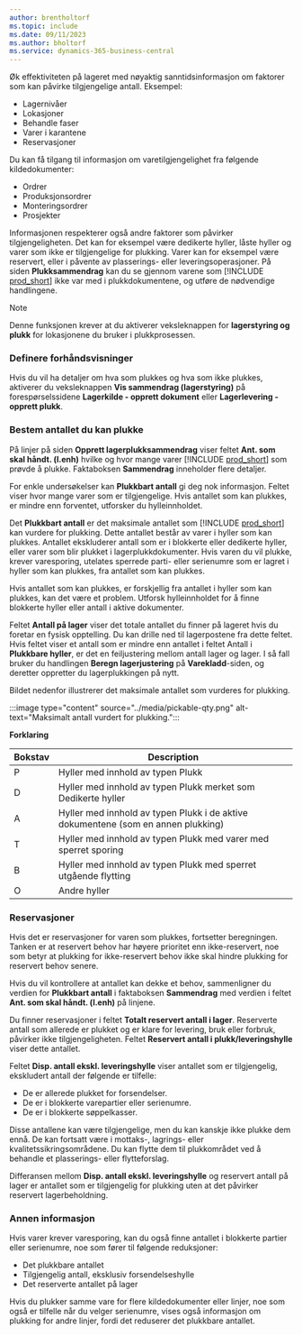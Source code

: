```yaml
---
author: brentholtorf
ms.topic: include
ms.date: 09/11/2023
ms.author: bholtorf
ms.service: dynamics-365-business-central
---
```


Øk effektiviteten på lageret med nøyaktig sanntidsinformasjon om faktorer som kan påvirke tilgjengelige antall. Eksempel: 

* Lagernivåer
* Lokasjoner
* Behandle faser
* Varer i karantene
* Reservasjoner

Du kan få tilgang til informasjon om varetilgjengelighet fra følgende kildedokumenter:

* Ordrer
* Produksjonsordrer
* Monteringsordrer
* Prosjekter

Informasjonen respekterer også andre faktorer som påvirker tilgjengeligheten. Det kan for eksempel være dedikerte hyller, låste hyller og varer som ikke er tilgjengelige for plukking. Varer kan for eksempel være reservert, eller i påvente av plasserings- eller leveringsoperasjoner. På siden **Plukksammendrag** kan du se gjennom varene som [!INCLUDE [prod_short](prod_short.md)] ikke var med i plukkdokumentene, og utføre de nødvendige handlingene.

> [!NOTE]
> Denne funksjonen krever at du aktiverer veksleknappen for **lagerstyring og plukk** for lokasjonene du bruker i plukkprosessen.

### Definere forhåndsvisninger

Hvis du vil ha detaljer om hva som plukkes og hva som ikke plukkes, aktiverer du veksleknappen **Vis sammendrag (lagerstyring)** på forespørselssidene **Lagerkilde - opprett dokument** eller **Lagerlevering - opprett plukk**.

### Bestem antallet du kan plukke

På linjer på siden **Opprett lagerplukksammendrag** viser feltet **Ant. som skal håndt. (l.enh)**  hvilke og hvor mange varer [!INCLUDE [prod_short](prod_short.md)] som prøvde å plukke. Faktaboksen **Sammendrag** inneholder flere detaljer.

For enkle undersøkelser kan **Plukkbart antall** gi deg nok informasjon. Feltet viser hvor mange varer som er tilgjengelige. Hvis antallet som kan plukkes, er mindre enn forventet, utforsker du hylleinnholdet.

Det **Plukkbart antall** er det maksimale antallet som [!INCLUDE [prod_short](prod_short.md)] kan vurdere for plukking. Dette antallet består av varer i hyller som kan plukkes. Antallet ekskluderer antall som er i blokkerte eller dedikerte hyller, eller varer som blir plukket i lagerplukkdokumenter. Hvis varen du vil plukke, krever varesporing, utelates sperrede parti- eller serienumre som er lagret i hyller som kan plukkes, fra antallet som kan plukkes.

Hvis antallet som kan plukkes, er forskjellig fra antallet i hyller som kan plukkes, kan det være et problem. Utforsk hylleinnholdet for å finne blokkerte hyller eller antall i aktive dokumenter.

Feltet **Antall på lager** viser det totale antallet du finner på lageret hvis du foretar en fysisk opptelling. Du kan drille ned til lagerpostene fra dette feltet. Hvis feltet viser et antall som er mindre enn antallet i feltet Antall i **Plukkbare hyller**, er det en feiljustering mellom antall lager og lager. I så fall bruker du handlingen **Beregn lagerjustering** på **Varekladd**-siden, og deretter oppretter du lagerplukkingen på nytt.

Bildet nedenfor illustrerer det maksimale antallet som vurderes for plukking.

:::image type="content" source="../media/pickable-qty.png" alt-text="Maksimalt antall vurdert for plukking.":::

**Forklaring**

|Bokstav  |Description  |
|---------|---------|
|P     |Hyller med innhold av typen Plukk         |
|D     |Hyller med innhold av typen Plukk merket som Dedikerte hyller        |
|A     |Hyller med innhold av typen Plukk i de aktive dokumentene (som en annen plukking)       |
|T     |Hyller med innhold av typen Plukk med varer med sperret sporing         |
|B     |Hyller med innhold av typen Plukk med sperret utgående flytting         |
|O     |Andre hyller         |

### Reservasjoner

Hvis det er reservasjoner for varen som plukkes, fortsetter beregningen. Tanken er at reservert behov har høyere prioritet enn ikke-reservert, noe som betyr at plukking for ikke-reservert behov ikke skal hindre plukking for reservert behov senere.

Hvis du vil kontrollere at antallet kan dekke et behov, sammenligner du verdien for **Plukkbart antall** i faktaboksen **Sammendrag** med verdien i feltet **Ant. som skal håndt. (l.enh)** på linjene.

Du finner reservasjoner i feltet **Totalt reservert antall i lager**. Reserverte antall som allerede er plukket og er klare for levering, bruk eller forbruk, påvirker ikke tilgjengeligheten. Feltet **Reservert antall i plukk/leveringshylle** viser dette antallet.

Feltet **Disp. antall ekskl. leveringshylle** viser antallet som er tilgjengelig, ekskludert antall der følgende er tilfelle:

* De er allerede plukket for forsendelser.
* De er i blokkerte varepartier eller serienumre.
* De er i blokkerte søppelkasser.

Disse antallene kan være tilgjengelige, men du kan kanskje ikke plukke dem ennå. De kan fortsatt være i mottaks-, lagrings- eller kvalitetssikringsområdene. Du kan flytte dem til plukkområdet ved å behandle et plasserings- eller flytteforslag.

Differansen mellom **Disp. antall ekskl. leveringshylle** og reservert antall på lager er antallet som er tilgjengelig for plukking uten at det påvirker reservert lagerbeholdning.

### Annen informasjon

Hvis varer krever varesporing, kan du også finne antallet i blokkerte partier eller serienumre, noe som fører til følgende reduksjoner:

* Det plukkbare antallet
* Tilgjengelig antall, eksklusiv forsendelseshylle
* Det reserverte antallet på lager 

Hvis du plukker samme vare for flere kildedokumenter eller linjer, noe som også er tilfelle når du velger serienumre, vises også informasjon om plukking for andre linjer, fordi det reduserer det plukkbare antallet.
